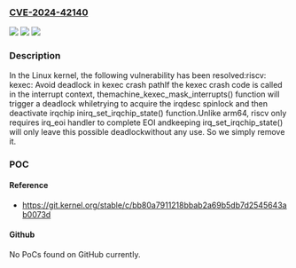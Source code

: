### [CVE-2024-42140](https://cve.mitre.org/cgi-bin/cvename.cgi?name=CVE-2024-42140)
![](https://img.shields.io/static/v1?label=Product&message=Linux&color=blue)
![](https://img.shields.io/static/v1?label=Version&message=12f237200c16%3C%20bb80a7911218%20&color=brighgreen)
![](https://img.shields.io/static/v1?label=Vulnerability&message=n%2Fa&color=brighgreen)

### Description

In the Linux kernel, the following vulnerability has been resolved:riscv: kexec: Avoid deadlock in kexec crash pathIf the kexec crash code is called in the interrupt context, themachine_kexec_mask_interrupts() function will trigger a deadlock whiletrying to acquire the irqdesc spinlock and then deactivate irqchip inirq_set_irqchip_state() function.Unlike arm64, riscv only requires irq_eoi handler to complete EOI andkeeping irq_set_irqchip_state() will only leave this possible deadlockwithout any use. So we simply remove it.

### POC

#### Reference
- https://git.kernel.org/stable/c/bb80a7911218bbab2a69b5db7d2545643ab0073d

#### Github
No PoCs found on GitHub currently.

